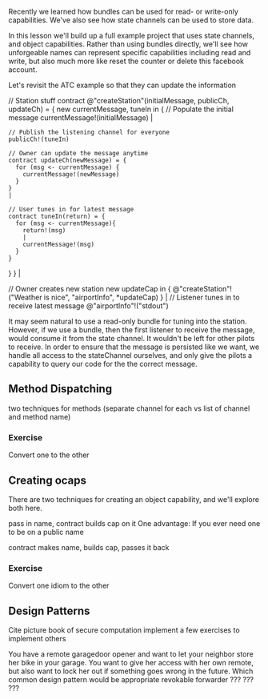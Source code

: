 Recently we learned how bundles can be used for read- or write-only capabilities. We've also see how state channels can be used to store data.

In this lesson we'll build up a full example project that uses state channels, and object capabilities. Rather than using bundles directly, we'll see how unforgeable names can represent specific capabilities including read and write, but also much more like reset the counter or delete this facebook account.

Let's revisit the ATC example so that they can update the information

// Station stuff
contract @"createStation"(initialMessage, publicCh, updateCh) = {
  new currentMessage, tuneIn in {
    // Populate the initial message
    currentMessage!(initialMessage)
    |

    // Publish the listening channel for everyone
    publicCh!(tuneIn)

    // Owner can update the message anytime
    contract updateCh(newMessage) = {
      for (msg <- currentMessage) {
        currentMessage!(newMessage)
      }
    }
    |

    // User tunes in for latest message
    contract tuneIn(return) = {
      for (msg <- currentMessage){
        return!(msg)
        |
        currentMessage!(msg)
      }
    }
  }
}
|

// Owner creates new station
new updateCap in {
  @"createStation"!("Weather is nice", "airportInfo", *updateCap)
}
|
// Listener tunes in to receive latest message
@"airportInfo"!("stdout")

It may seem natural to use a read-only bundle for tuning into the station. However, if we use a bundle, then the first listener to receive the message, would consume it from the state channel. It wouldn't be left for other pilots to receive. In order to ensure that the message is persisted like we want, we handle all access to the stateChannel ourselves, and only give the pilots a capability to query our code for the the correct message.

## Method Dispatching
two techniques for methods (separate channel for each vs list of channel and method name)

### Exercise
Convert one to the other


## Creating ocaps
There are two techniques for creating an object capability, and we'll explore both here.

pass in name, contract builds cap on it
One advantage: If you ever need one to be on a public name

contract makes name, builds cap, passes it back

### Exercise
Convert one idiom to the other

## Design Patterns
Cite picture book of secure computation
implement a few
exercises to implement others

You have a remote garagedoor opener and want to let your neighbor store her bike in your garage. You want to give her access with her own remote, but also want to lock her out if something goes wrong in the future. Which common design pattern would be appropriate
revokable forwarder
???
???
???
